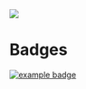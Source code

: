 <img src="https://i.imgur.com/qEosYDH.png">

# Badges

 <a href="#">
    <img src="help/badge1.svg" alt="example badge" style="vertical-align:top margin:6px 4px">
 </a>  
